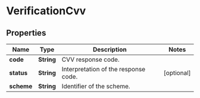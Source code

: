 

# VerificationCvv

## Properties

Name | Type | Description | Notes
------------ | ------------- | ------------- | -------------
**code** | **String** | CVV response code. | 
**status** | **String** | Interpretation of the response code. |  [optional]
**scheme** | **String** | Identifier of the scheme. | 



